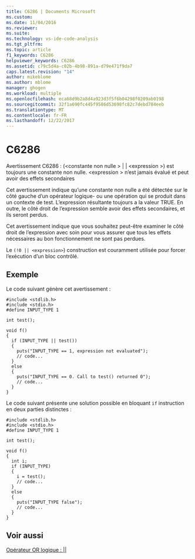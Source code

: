 ```yaml
---
title: C6286 | Documents Microsoft
ms.custom: 
ms.date: 11/04/2016
ms.reviewer: 
ms.suite: 
ms.technology: vs-ide-code-analysis
ms.tgt_pltfrm: 
ms.topic: article
f1_keywords: C6286
helpviewer_keywords: C6286
ms.assetid: c79c5d4a-c02b-4b98-891a-d79e471f9da7
caps.latest.revision: "14"
author: mikeblome
ms.author: mblome
manager: ghogen
ms.workload: multiple
ms.openlocfilehash: eca68d9b2a8d4a923d3f5f6b04298f0209ab0198
ms.sourcegitcommit: 32f1a690fc445f9586d53698fc82c7debd784eeb
ms.translationtype: MT
ms.contentlocale: fr-FR
ms.lasthandoff: 12/22/2017
---
```

# <a name="c6286"></a>C6286
Avertissement C6286 : (\<constante non nulle > &#124; &#124; \<expression >) est toujours une constante non nulle. \<expression > n’est jamais évalué et peut avoir des effets secondaires  
  
 Cet avertissement indique qu’une constante non nulle a été détectée sur le côté gauche d’un opérateur logique- ou une opération qui se produit dans un contexte de test. L’expression résultante toujours a la valeur TRUE. En outre, le côté droit de l’expression semble avoir des effets secondaires, et ils seront perdus.  
  
 Cet avertissement indique que vous souhaitez peut-être examiner le côté droit de l’expression avec soin pour vous assurer que tous les effets nécessaires au bon fonctionnement ne sont pas perdues.  
  
 Le `(!0 || <expression>`) construction est couramment utilisée pour forcer l’exécution d’un bloc contrôlé.  
  
## <a name="example"></a>Exemple  
 Le code suivant génère cet avertissement :  
  
```  
#include <stdlib.h>  
#include <stdio.h>  
#define INPUT_TYPE 1   
  
int test();  
  
void f()  
{  
  if (INPUT_TYPE || test())   
  {  
    puts("INPUT_TYPE == 1, expression not evaluated");  
    // code...  
  }  
  else  
  {  
    puts("INPUT_TYPE == 0. Call to test() returned 0");  
    // code...  
  }  
}  
```  
  
 Le code suivant présente une solution possible en bloquant `if` instruction en deux parties distinctes :  
  
```  
#include <stdlib.h>  
#include <stdio.h>  
#define INPUT_TYPE 1   
  
int test();  
  
void f()  
{  
  int i;  
  if (INPUT_TYPE)   
  {  
    i = test();  
    // code...  
  }  
  else  
  {  
    puts("INPUT_TYPE false");  
    // code...  
  }  
}  
```  
  
## <a name="see-also"></a>Voir aussi  
 [Opérateur OR logique : &#124;&#124;](/cpp/cpp/logical-or-operator-pipe-pipe)